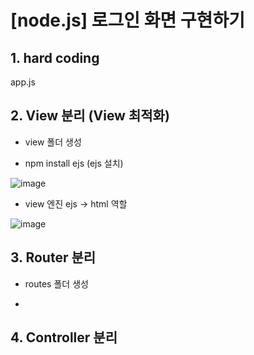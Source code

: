 # [node.js] 로그인 화면 구현하기

## 1. hard coding
app.js
## 2. View 분리 (View 최적화)

* view 폴더 생성

* npm install ejs (ejs 설치)

![image](https://github.com/jeongyeonhwang/node.js/assets/90510701/ece4279f-091e-460c-891a-a22f4f9e8ebf)

* view 엔진 ejs -> html 역할

![image](https://github.com/jeongyeonhwang/node.js/assets/90510701/3364bcad-a554-4392-85c1-e90f386b2fb4)


## 3. Router 분리

* routes 폴더 생성

* 

## 4. Controller 분리

